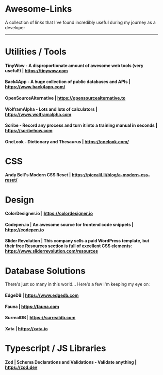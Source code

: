 # Awesome-Links
A collection of links that I've found incredibly useful during my journey as a developer

---

# Utilities / Tools

#### TinyWow - A disproportionate amount of awesome web tools (very useful!) | https://tinywow.com

#### Back4App - A huge collection of public databases and APIs | https://www.back4app.com/

#### OpenSourceAlternative | https://opensourcealternative.to

#### WolframAlpha - Lots and lots of calculators | https://www.wolframalpha.com

#### Scribe - Record any process and turn it into a training manual in seconds | https://scribehow.com

#### OneLook - Dictionary and Thesaurus | https://onelook.com/

# CSS

#### Andy Bell's Modern CSS Reset | https://piccalil.li/blog/a-modern-css-reset/ 

# Design

#### ColorDesigner.io | https://colordesigner.io

#### Codepen.io | An awesome source for frontend code snippets | https://codepen.io

#### Slider Revolution | This company sells a paid WordPress template, but their free Resources section is full of excellent CSS elements: https://www.sliderrevolution.com/resources

# Database Solutions

There's just so many in this world... Here's a few I'm keeping my eye on:

#### EdgeDB | https://www.edgedb.com

#### Fauna | https://fauna.com

#### SurrealDB | https://surrealdb.com

#### Xata | https://xata.io


# Typescript / JS Libraries

#### Zod | Schema Declarations and Validations - Validate anything |  https://zod.dev 
